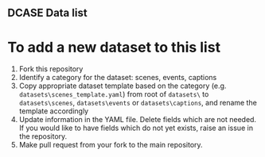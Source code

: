DCASE Data list
---------------

To add a new dataset to this list
=================================
1. Fork this repository
2. Identify a category for the dataset: scenes, events, captions
3. Copy appropriate dataset template based on the category (e.g. `datasets\scenes_template.yaml`) from root of `datasets\` to `datasets\scenes`, `datasets\events` or `datasets\captions`, and rename the template accordingly  
4. Update information in the YAML file. Delete fields which are not needed. If you would like to have fields which do not yet exists, raise an issue in the repository.    
5. Make pull request from your fork to the main repository. 


